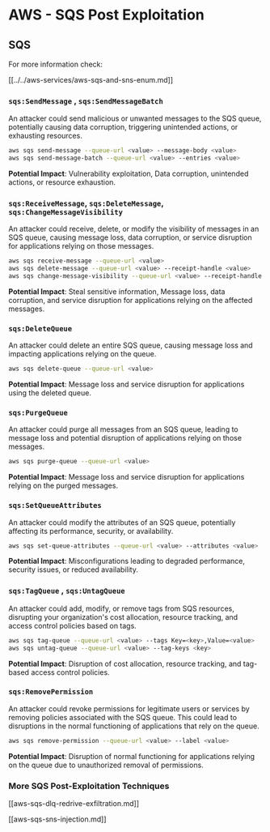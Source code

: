# AWS - SQS Post Exploitation

## SQS

For more information check:

[[../../aws-services/aws-sqs-and-sns-enum.md]]

### `sqs:SendMessage` , `sqs:SendMessageBatch`

An attacker could send malicious or unwanted messages to the SQS queue, potentially causing data corruption, triggering unintended actions, or exhausting resources.

```bash
aws sqs send-message --queue-url <value> --message-body <value>
aws sqs send-message-batch --queue-url <value> --entries <value>
```

**Potential Impact**: Vulnerability exploitation, Data corruption, unintended actions, or resource exhaustion.

### `sqs:ReceiveMessage`, `sqs:DeleteMessage`, `sqs:ChangeMessageVisibility`

An attacker could receive, delete, or modify the visibility of messages in an SQS queue, causing message loss, data corruption, or service disruption for applications relying on those messages.

```bash
aws sqs receive-message --queue-url <value>
aws sqs delete-message --queue-url <value> --receipt-handle <value>
aws sqs change-message-visibility --queue-url <value> --receipt-handle <value> --visibility-timeout <value>
```

**Potential Impact**: Steal sensitive information, Message loss, data corruption, and service disruption for applications relying on the affected messages.

### `sqs:DeleteQueue`

An attacker could delete an entire SQS queue, causing message loss and impacting applications relying on the queue.

```bash
aws sqs delete-queue --queue-url <value>
```

**Potential Impact**: Message loss and service disruption for applications using the deleted queue.

### `sqs:PurgeQueue`

An attacker could purge all messages from an SQS queue, leading to message loss and potential disruption of applications relying on those messages.

```bash
aws sqs purge-queue --queue-url <value>
```

**Potential Impact**: Message loss and service disruption for applications relying on the purged messages.

### `sqs:SetQueueAttributes`

An attacker could modify the attributes of an SQS queue, potentially affecting its performance, security, or availability.

```bash
aws sqs set-queue-attributes --queue-url <value> --attributes <value>
```

**Potential Impact**: Misconfigurations leading to degraded performance, security issues, or reduced availability.

### `sqs:TagQueue` , `sqs:UntagQueue`

An attacker could add, modify, or remove tags from SQS resources, disrupting your organization's cost allocation, resource tracking, and access control policies based on tags.

```bash
aws sqs tag-queue --queue-url <value> --tags Key=<key>,Value=<value>
aws sqs untag-queue --queue-url <value> --tag-keys <key>
```

**Potential Impact**: Disruption of cost allocation, resource tracking, and tag-based access control policies.

### `sqs:RemovePermission`

An attacker could revoke permissions for legitimate users or services by removing policies associated with the SQS queue. This could lead to disruptions in the normal functioning of applications that rely on the queue.

```bash
aws sqs remove-permission --queue-url <value> --label <value>
```

**Potential Impact**: Disruption of normal functioning for applications relying on the queue due to unauthorized removal of permissions.

### More SQS Post-Exploitation Techniques

[[aws-sqs-dlq-redrive-exfiltration.md]]

[[aws-sqs-sns-injection.md]]

